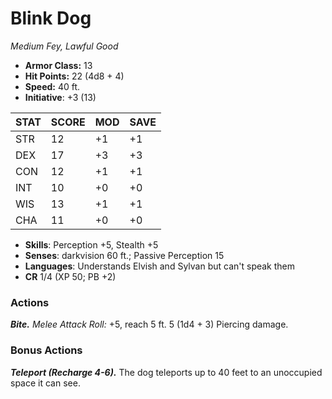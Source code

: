 # Blink Dog

*Medium Fey, Lawful Good*

- **Armor Class:** 13
- **Hit Points:** 22 (4d8 + 4)
- **Speed:** 40 ft.
- **Initiative**: +3 (13)

|STAT|SCORE|MOD|SAVE|
| --- | --- | --- | ---- |
| STR | 12 | +1 | +1 |
| DEX | 17 | +3 | +3 |
| CON | 12 | +1 | +1 |
| INT | 10 | +0 | +0 |
| WIS | 13 | +1 | +1 |
| CHA | 11 | +0 | +0 |

- **Skills**: Perception +5, Stealth +5
- **Senses**: darkvision 60 ft.; Passive Perception 15
- **Languages**: Understands Elvish and Sylvan but can't speak them
- **CR** 1/4 (XP 50; PB +2)

### Actions

***Bite.*** *Melee Attack Roll:* +5, reach 5 ft. 5 (1d4 + 3) Piercing damage.


### Bonus Actions

***Teleport (Recharge 4-6).*** The dog teleports up to 40 feet to an unoccupied space it can see.
